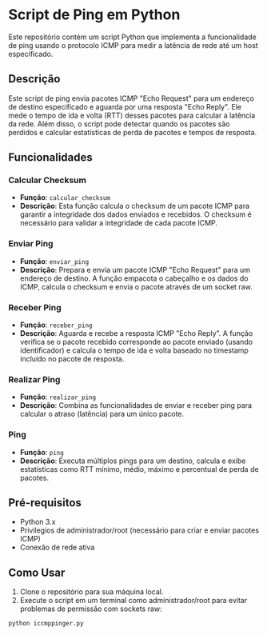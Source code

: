 # Script de Ping em Python

Este repositório contém um script Python que implementa a funcionalidade de ping usando o protocolo ICMP para medir a latência de rede até um host especificado.

## Descrição

Este script de ping envia pacotes ICMP "Echo Request" para um endereço de destino especificado e aguarda por uma resposta "Echo Reply". Ele mede o tempo de ida e volta (RTT) desses pacotes para calcular a latência da rede. Além disso, o script pode detectar quando os pacotes são perdidos e calcular estatísticas de perda de pacotes e tempos de resposta.

## Funcionalidades

### Calcular Checksum
- **Função**: `calcular_checksum`
- **Descrição**: Esta função calcula o checksum de um pacote ICMP para garantir a integridade dos dados enviados e recebidos. O checksum é necessário para validar a integridade de cada pacote ICMP.

### Enviar Ping
- **Função**: `enviar_ping`
- **Descrição**: Prepara e envia um pacote ICMP "Echo Request" para um endereço de destino. A função empacota o cabeçalho e os dados do ICMP, calcula o checksum e envia o pacote através de um socket raw.

### Receber Ping
- **Função**: `receber_ping`
- **Descrição**: Aguarda e recebe a resposta ICMP "Echo Reply". A função verifica se o pacote recebido corresponde ao pacote enviado (usando identificador) e calcula o tempo de ida e volta baseado no timestamp incluído no pacote de resposta.

### Realizar Ping
- **Função**: `realizar_ping`
- **Descrição**: Combina as funcionalidades de enviar e receber ping para calcular o atraso (latência) para um único pacote.

### Ping
- **Função**: `ping`
- **Descrição**: Executa múltiplos pings para um destino, calcula e exibe estatísticas como RTT mínimo, médio, máximo e percentual de perda de pacotes.

## Pré-requisitos

- Python 3.x
- Privilegios de administrador/root (necessário para criar e enviar pacotes ICMP)
- Conexão de rede ativa

## Como Usar

1. Clone o repositório para sua máquina local.
2. Execute o script em um terminal como administrador/root para evitar problemas de permissão com sockets raw:

```bash
python iccmppinger.py
